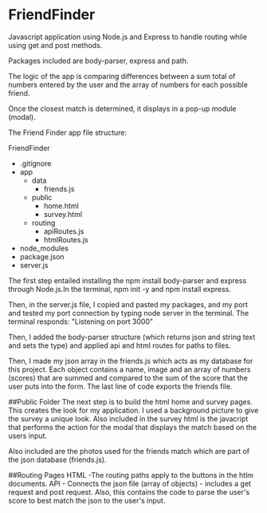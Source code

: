 # FriendFinder

Javascript application using Node.js and Express to handle routing while using get and post methods.

Packages included are body-parser, express and path.

The logic of the app is comparing differences between a sum total of numbers entered by the user and the array of numbers for each possible friend.

Once the closest match is determined, it displays in a pop-up module (modal).

The Friend Finder app file structure:

FriendFinder
  - .gitignore
  - app
    - data
      - friends.js
    - public
      - home.html
      - survey.html
    - routing
      - apiRoutes.js
      - htmlRoutes.js
  - node_modules
  - package.json
  - server.js



The first step entailed installing the npm install body-parser and express through Node.js.In the terminal, npm init -y and npm install express.

Then, in the server.js file, I copied and pasted my packages, and my port and tested my port connection by typing node server in the terminal.  The terminal responds:  "Listening on port 3000"

Then, I added the body-parser structure (which returns json and string text and sets the type) and applied api and html routes for paths to files.

Then, I made my json array in the friends.js which acts as my database for this project.  Each object contains a name, image and an array of numbers (scores) that are summed and compared to the sum of the score that the user puts into the form.  The last line of code exports the friends file.

##Public Folder
The next step is to build the html home and survey pages. This creates the look for my application. I used a background picture to give the survey a unique look. Also included in the survey html is the javacript that performs the action for the modal that displays the match based on the users input.

Also included are the photos used for the friends match which are part of the json database (friends.js).

##Routing Pages
HTML -The routing paths apply to the buttons in the htlm documents.
API - Connects the json file (array of objects) - includes a get request and post request.  Also, this contains the code to parse the user's score to best match the json to the user's input.









  


